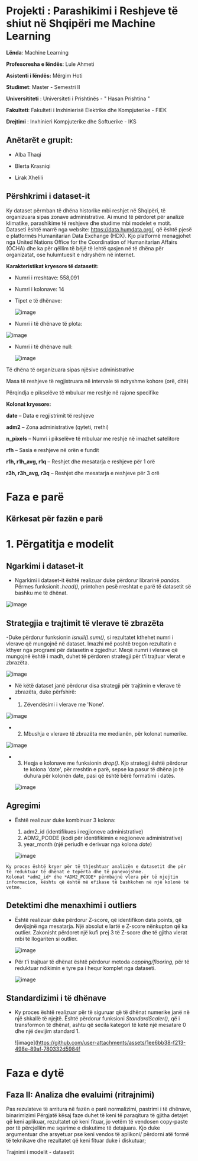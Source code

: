 
# Projekti :   Parashikimi i Reshjeve të shiut në Shqipëri me Machine Learning

**Lënda**:  Machine Learning

**Profesoresha e lëndës**: Lule Ahmeti 

**Asistenti i lëndës:** Mërgim Hoti 

**Studimet**: Master - Semestri II

**Universititeti** : Universiteti i Prishtinës - " Hasan Prishtina "

**Fakulteti**: Fakulteti i Inxhinierisë Elektrike dhe Kompjuterike - FIEK

**Drejtimi** : Inxhinieri Kompjuterike dhe Softuerike -  IKS 


## Anëtarët e grupit:

- Alba Thaqi
  
- Blerta Krasniqi
  
- Lirak Xhelili


## Përshkrimi i dataset-it

Ky dataset përmban të dhëna historike mbi reshjet në Shqipëri, të organizuara sipas zonave administrative. Ai mund të përdoret për analizë klimatike, parashikime të reshjeve dhe studime mbi modelet e motit.
Dataseti është marrë nga website: https://data.humdata.org/, që është pjesë e platformës Humanitarian Data Exchange (HDX). Kjo platformë menagjohet nga United Nations Office for the Coordination of Humanitarian Affairs (OCHA) dhe ka për qëllim të bëjë të lehtë qasjen në të dhëna për organizatat, ose hulumtuesit e ndryshëm në internet.

**Karakteristikat kryesore të datasetit:**

- Numri i rreshtave: 558,091
- Numri i kolonave: 14
- Tipet e të dhënave:
  
  ![image](https://github.com/user-attachments/assets/5df4274f-e492-4bdf-a8bc-378e6a67ac47)


- Numri i të dhënave të plota:
  
 ![image](https://github.com/user-attachments/assets/9d2ba501-c42b-45f2-b3f4-78683b210efd)

- Numri i të dhënave null:
  
  ![image](https://github.com/user-attachments/assets/93a54b9b-0d5b-4bf7-835f-4eaef8102564)


Të dhëna të organizuara sipas njësive administrative

Masa të reshjeve të regjistruara në intervale të ndryshme kohore (orë, ditë)

Përqindja e pikselëve të mbuluar me reshje në rajone specifike


**Kolonat kryesore:**

**date** – Data e regjistrimit të reshjeve

**adm2** – Zona administrative (qyteti, rrethi)

**n_pixels** – Numri i pikselëve të mbuluar me reshje në imazhet satelitore

**rfh** – Sasia e reshjeve në orën e fundit

**r1h, r1h_avg, r1q** – Reshjet dhe mesatarja e reshjeve për 1 orë

**r3h, r3h_avg, r3q** – Reshjet dhe mesatarja e reshjeve për 3 orë

# Faza e parë
## Kërkesat për fazën e parë

# 1. Përgatitja e modelit

  ## Ngarkimi i dataset-it
  - Ngarkimi i dataset-it është realizuar duke përdorur librarinë *pandas*. Përmes funksionit *.head()*, printohen pesë rreshtat e parë të datasetit së bashku me të dhënat.
    
   ![image](https://github.com/user-attachments/assets/83907115-3e8b-4b76-815f-1b753e21dd7b)

   ## Strategjia e trajtimit të vlerave të zbrazëta
   -Duke përdorur funksionin *isnull().sum()*, si rezultatet kthehet numri i vlerave që mungojnë në dataset. Imazhi më poshtë tregon rezultatin e kthyer nga programi për datasetin e zgjedhur. Meqë numri i vlerave që mungojnë është i madh, duhet të përdoren strategji për t'i trajtuar vlerat e zbrazëta.
   
   ![image](https://github.com/user-attachments/assets/37f53e17-d5fb-4f3e-bbf5-e197e4cd7a8b)
   
   - Në këtë dataset janë përdorur disa strategji për trajtimin e vlerave të zbrazëta, duke përfshirë:
   - 1. Zëvendësimi i vlerave me 'None'.
        
  ![image](https://github.com/user-attachments/assets/53015f57-fd40-44c1-908d-18c9eaf7f53a)
        
  - 2. Mbushja e vlerave të zbrazëta me medianën, për kolonat numerike.
       
   ![image](https://github.com/user-attachments/assets/7594053d-96c8-4c18-a04b-4ec3a7daef65)
  
  - 3. Heqja e kolonave me funksionin *drop()*. Kjo strategji është përdorur te kolona 'date', për rreshtin e parë, sepse ka pasur të dhëna jo të duhura për kolonën date, pasi që është bërë formatimi i datës.
    
    ![image](https://github.com/user-attachments/assets/01e8d860-005c-4432-b5b7-da9038d15131)

   ## Agregimi
   - Është realizuar duke kombinuar 3 kolona:
     1. adm2_id (identifikues i regjioneve administrative)
     2. ADM2_PCODE (kodi për identifikimin e regjioneve administrative)
     3. year_month (një periudh e derivuar nga kolona *date*)
        
     ![image](https://github.com/user-attachments/assets/88148fc1-f5a9-4d70-87d7-d87ef55be5ff)
        
    Ky proces është kryer për të thjeshtuar analizën e datasetit dhe për të reduktuar të dhënat e tepërta dhe të panevojshme.
    Kolonat *adm2_id* dhe *ADM2_PCODE* përmbajnë vlera për të njejtin informacion, kështu që është më efikase të bashkohen në një kolonë të vetme.

   ## Detektimi dhe menaxhimi i outliers
   - Është realizuar duke përdorur Z-score, që identifikon data points, që devijojnë nga mesatarja. Një absolut e lartë e Z-score nënkupton që ka outlier. Zakonisht përdoret një kufi prej 3 të Z-score dhe të       gjitha vlerat mbi të llogariten si outlier.
     
     ![image](https://github.com/user-attachments/assets/c1568048-9bdb-4e69-a0d5-16a7b8b23b27)
     
   - Për t'i trajtuar të dhënat është përdorur metoda *capping/flooring*, për të reduktuar ndikimin e tyre pa i hequr komplet nga dataseti.
     
     ![image](https://github.com/user-attachments/assets/d11ede13-03cf-4f0a-a67c-1760ca5775be)


   ## Standardizimi i të dhënave
   - Ky proces është realizuar për të siguruar që të dhënat numerike janë në një shkallë të njejtë. Është përdorur funksioni *StandardScaler()*, që i transformon të dhënat, ashtu që secila kategori të ketë një mesatare 0 dhe një devijim standard 1.
     
     ![image](https://github.com/user-attachments/assets/1ee6bb38-f213-498e-89af-780332d5984f

     
# Faza e dytë

## Faza II: Analiza dhe evaluimi (ritrajnimi)
Pas rezulateve të arritura në  fazën e parë  normalizimi, pastrimi i të  dhënave, binarimizimi 
Përgjatë kësaj faze duhet të keni të paraqitura të gjitha detajet që keni aplikuar, rezultatet
që keni fituar, jo vetëm të vendosen copy-paste por të përcjellën me sqarime e diskutime të
detajuara. Kjo duke argumentuar dhe arsyetuar pse keni vendos të aplikoni/ përdorni atë
formë të teknikave dhe rezultatet që keni fituar duke i diskutuar;

Trajnimi i modelit - datasetit
   
   





